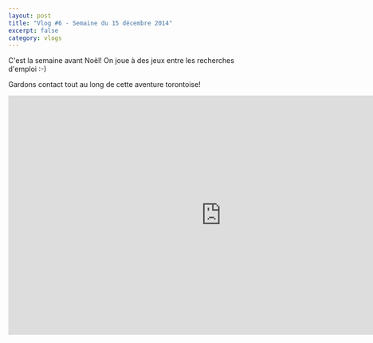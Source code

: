 ```yaml
---
layout: post
title: "Vlog #6 - Semaine du 15 décembre 2014"
excerpt: false
category: vlogs
---
```


C'est la semaine avant Noël! On joue à des jeux entre les recherches d'emploi :-)

Gardons contact tout au long de cette aventure torontoise!

<iframe width="853" height="480" src="https://www.youtube.com/embed/OjSC7qAIc30" frameborder="0" allowfullscreen></iframe>
